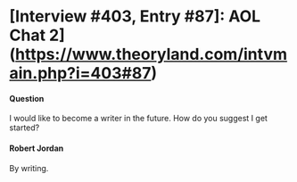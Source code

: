 # [Interview #403, Entry #87]: AOL Chat 2](https://www.theoryland.com/intvmain.php?i=403#87)

#### Question

I would like to become a writer in the future. How do you suggest I get started?

#### Robert Jordan

By writing.

